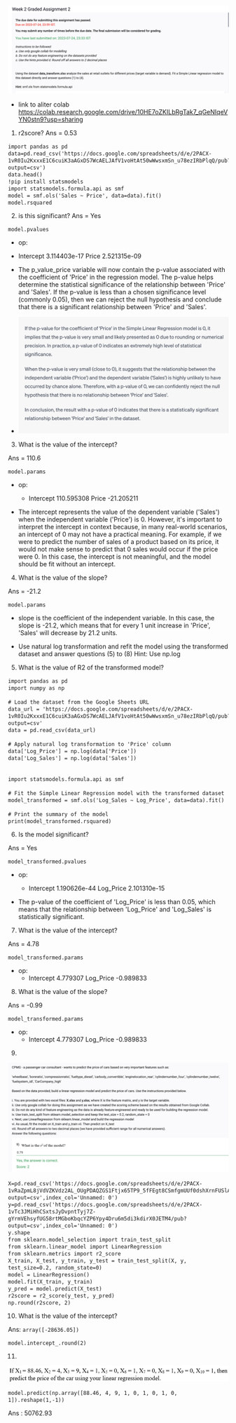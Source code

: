 
![](2023-07-29-12-35-40.png)
- link to aliter colab https://colab.research.google.com/drive/10HE7oZKILbRgTak7_qGeNIqeVYN0stn9?usp=sharing
1) r2score?
Ans = 0.53
```
import pandas as pd
data=pd.read_csv('https://docs.google.com/spreadsheets/d/e/2PACX-1vR0Iu2KxxxE1C6cuiK3aAGxDS7WcAELJAfV1voHtAt50wWwsxmSn_u78ezIRbPlqQ/pub?output=csv')
data.head()
!pip install statsmodels
import statsmodels.formula.api as smf
model = smf.ols('Sales ~ Price', data=data).fit()
model.rsquared
```

2) is this significant?
Ans = Yes
```
model.pvalues
```
-  op:
  - Intercept    3.114403e-17
    Price        2.521315e-09

- The p_value_price variable will now contain the p-value associated with the coefficient of 'Price' in the regression model. The p-value helps determine the statistical significance of the relationship between 'Price' and 'Sales'. If the p-value is less than a chosen significance level (commonly 0.05), then we can reject the null hypothesis and conclude that there is a significant relationship between 'Price' and 'Sales'.

- ![](2023-07-29-09-47-33.png)

3) What is the value of the intercept?

Ans = 110.6
```
model.params
```
- op:
  - Intercept    110.595308
    Price        -21.205211

- The intercept represents the value of the dependent variable ('Sales') when the independent variable ('Price') is 0. However, it's important to interpret the intercept in context because, in many real-world scenarios, an intercept of 0 may not have a practical meaning. For example, if we were to predict the number of sales of a product based on its price, it would not make sense to predict that 0 sales would occur if the price were 0. In this case, the intercept is not meaningful, and the model should be fit without an intercept.


4) What is the value of the slope?

Ans = -21.2
```
model.params
```
- slope is the coefficient of the independent variable. In this case, the slope is -21.2, which means that for every 1 unit increase in 'Price', 'Sales' will decrease by 21.2 units.

- Use natural log transformation and refit the model using the transformed dataset and answer questions (5) to (8)
Hint: Use np.log
5) What is the value of R2 of the transformed model?

```
import pandas as pd
import numpy as np

# Load the dataset from the Google Sheets URL
data_url = 'https://docs.google.com/spreadsheets/d/e/2PACX-1vR0Iu2KxxxE1C6cuiK3aAGxDS7WcAELJAfV1voHtAt50wWwsxmSn_u78ezIRbPlqQ/pub?output=csv'
data = pd.read_csv(data_url)

# Apply natural log transformation to 'Price' column
data['Log_Price'] = np.log(data['Price'])
data['Log_Sales'] = np.log(data['Sales'])


import statsmodels.formula.api as smf

# Fit the Simple Linear Regression model with the transformed dataset
model_transformed = smf.ols('Log_Sales ~ Log_Price', data=data).fit()

# Print the summary of the model
print(model_transformed.rsquared)

```

6) Is the model significant?

Ans = Yes
```
model_transformed.pvalues
```
- op:
  - Intercept    1.190626e-44
    Log_Price    2.101310e-15

- The p-value of the coefficient of 'Log_Price' is less than 0.05, which means that the relationship between 'Log_Price' and 'Log_Sales' is statistically significant.

7) What is the value of the intercept?

Ans = 4.78
```
model_transformed.params
```
- op:
  - Intercept    4.779307
    Log_Price   -0.989833

8) What is the value of the slope?

Ans = -0.99
```
model_transformed.params
```
- op:
  - Intercept    4.779307
    Log_Price   -0.989833


9)
![](2023-07-29-10-19-35.png)

```
X=pd.read_csv('https://docs.google.com/spreadsheets/d/e/2PACX-1vRaZpmL8jVdVZKVdz2AL_OUgPDAQZGS1Ftjx65TP9_5fFEgt8CSmfgmUUf0dshXrnFUSlALVCsBoocx/pub?output=csv',index_col='Unnamed: 0')
y=pd.read_csv('https://docs.google.com/spreadsheets/d/e/2PACX-1vTc3JMiHhCSxtsJyDvpntTyj7Z-gYrmVEhsyfUG58rtMGboKbqcYZP6Ypy4Dru6m5di3kdirX0JETM4/pub?output=csv',index_col='Unnamed: 0')
y.shape
from sklearn.model_selection import train_test_split
from sklearn.linear_model import LinearRegression
from sklearn.metrics import r2_score
X_train, X_test, y_train, y_test = train_test_split(X, y, test_size=0.2, random_state=0)
model = LinearRegression()
model.fit(X_train, y_train)
y_pred = model.predict(X_test)
r2score = r2_score(y_test, y_pred)
np.round(r2score, 2)
```

10) What is the value of the intercept?

Ans: `array([-28636.05])`


```
model.intercept_.round(2)
```

11) 
![](2023-07-29-12-33-49.png)
```
model.predict(np.array([88.46, 4, 9, 1, 0, 1, 0, 1, 0, 1]).reshape(1,-1))
```

Ans : 50762.93